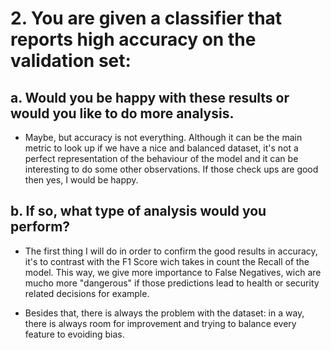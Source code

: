 # 2. You are given a classifier that reports high accuracy on the validation set:

## a. Would you be happy with these results or would you like to do more analysis.

* Maybe, but accuracy is not everything. Although it can be the main metric to look up if we have a nice and balanced dataset, it's not a perfect representation of the behaviour of the model and it can be interesting to do some other observations. If those check ups are good then yes, I would be happy.

## b. If so, what type of analysis would you perform?

* The first thing I will do in order to confirm the good results in accuracy, it's to contrast with the F1 Score wich takes in count the Recall of the model. This way, we give more importance to False Negatives, wich are mucho more "dangerous" if those predictions lead to health or security related decisions for example.

* Besides that, there is always the problem with the dataset: in a way, there is always room for improvement and trying to balance every feature to evoiding bias.